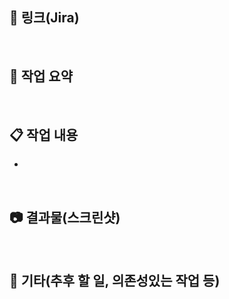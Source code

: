 ## 🔗 링크(Jira)

<br>

## 💬 작업 요약

<br>

## 📋 작업 내용
- 

<br>

## 📷 결과물(스크린샷)

<br>

## 📌 기타(추후 할 일, 의존성있는 작업 등)

